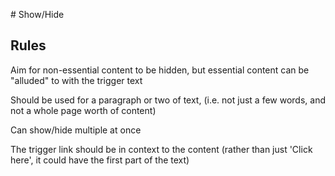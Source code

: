 # Show/Hide

## Rules

Aim for non-essential content to be hidden, but essential content can be "alluded" to with the trigger text

Should be used for a paragraph or two of text, (i.e. not just a few words, and not a whole page worth of content)

Can show/hide multiple at once

The trigger link should be in context to the content (rather than just 'Click here', it could have the first part of the text)
